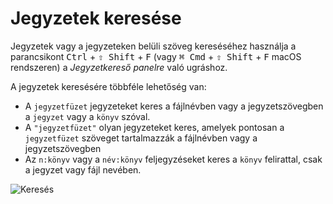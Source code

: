 # Jegyzetek keresése

Jegyzetek vagy a jegyzeteken belüli szöveg kereséséhez használja a parancsikont <kbd>Ctrl</kbd> + <kbd>⇧ Shift</kbd> + <kbd>F</kbd> (vagy <kbd>⌘ Cmd</kbd> + <kbd>⇧ Shift</kbd> + <kbd>F</kbd> macOS rendszeren) a *Jegyzetkereső panelre* való ugráshoz.

A jegyzetek keresésére többféle lehetőség van:

- A `jegyzetfüzet` jegyzeteket keres a fájlnévben vagy a jegyzetszövegben a `jegyzet` vagy a `könyv` szóval.
- A `"jegyzetfüzet"` olyan jegyzeteket keres, amelyek pontosan a `jegyzetfüzet` szöveget tartalmazzák a fájlnévben vagy a jegyzetszövegben
- Az `n:könyv` vagy a `név:könyv` feljegyzéseket keres a `könyv` felirattal, csak a jegyzet vagy fájl nevében.

![Keresés](/img/searching.png)
